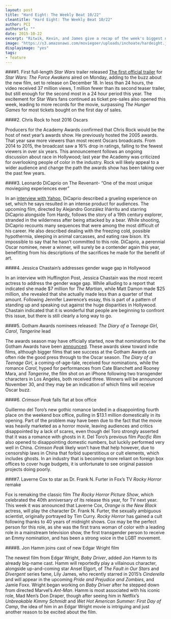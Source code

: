 ```yaml
---
layout: post
title: "Hard Eight: The Weekly Beat 10/22"
cleantitle: "Hard Eight: The Weekly Beat 10/22"
author: PCI
authorurl: ""
date: 2015-10-22
excerpt: "Ritwik, Kevin, and James give a recap of the week's biggest news"
image: "https://s3.amazonaws.com/moviegoer/uploads/inchoate/hardeight.jpg"
displayimage: "yes"
tags: 
- feature
---
```

	
####1. First full-length *Star Wars* trailer released
[The first official trailer](https://www.youtube.com/watch?v=sGbxmsDFVnE) for *Star Wars: The Force Awakens* aired on Monday, adding to the buzz about the new film, set to release on December 18. In less than 24 hours, the video received 37 million views, 1 million fewer than its second teaser trailer, but still enough for the second most in a 24 hour period this year. The excitement for Star Wars fans continued as ticket pre-sales also opened this week, leading to more records for the movie, surpassing *The Hunger Games* for most tickets bought on the first day of sales.


####2. Chris Rock to host 2016 Oscars

Producers for the Academy Awards confirmed that Chris Rock would be the host of next year’s awards show. He previously hosted the 2005 awards. That year saw more viewers than most recent Oscars broadcasts. From 2014 to 2015, the broadcast saw a 16% drop in ratings, falling to the fewest viewers in over six years. This announcement follows an ongoing discussion about race in Hollywood; last year the Academy was criticized for overlooking people of color in the industry. Rock will likely appeal to a wider audience and change the path the awards show has been taking over the past few years.

####3. Leonardo DiCaprio on The Revenant- “One of the most unique moviegoing experiences ever”

In an [interview with Yahoo](https://www.yahoo.com/movies/leonardo-dicaprio-on-fighting-a-1281529422913590.html), DiCaprio described a grueling experience on set, which he says resulted in an intense product for audiences. The upcoming film, directed by Alejandro González Iñárritu and starring DiCaprio alongside Tom Hardy, follows the story of a 19th century explorer, stranded in the wilderness after being attacked by a bear. While shooting, DiCaprio recounts many sequences that were among the most difficult of his career. He also described dealing with the freezing cold, possible hypothermia, sleeping in animal carcasses, and eating raw bison. It’s impossible to say that he hasn’t committed to this role. DiCaprio, a perennial Oscar nominee, never a winner, will surely be a contender again this year, benefitting from his descriptions of the sacrifices he made for the benefit of art.		

####4. Jessica Chastain’s addresses gender wage gap in Hollywood

In an interview with Huffington Post, Jessica Chastain was the most recent actress to address the gender wage gap. While alluding to a report that indicated she made $7 million for *The Martian*, while Matt Damon made $25 million, she revealed that she actually made less than a quarter of that amount. Following Jennifer Lawrence’s essay, this is part of a pattern of standing up and speaking out against the huge disparities in Hollywood. Chastain indicated that it is wonderful that people are beginning to confront this issue, but there is still clearly a long way to go.

####5. Gotham Awards nominees released: *The Diary of a Teenage Girl*, *Carol*, *Tangerine* lead

The awards season may have officially started, now that nominations for the Gotham Awards have been [announced](http://deadline.com/2015/10/gotham-independent-film-awards-nominations-2015-full-list-1201590240/). These awards skew toward indie films, although bigger films that see success at the Gotham Awards can often ride the good press through to the Oscar season. *The Diary of a Teenage Girl*, a coming-of-age-tale, received four nominations, while the romance *Carol*, hyped for performances from Cate Blanchett and Rooney Mara, and *Tangerine*, the film shot on an iPhone following two transgender characters in Los Angeles, both received three. Winners will be announced November 30, and they may be an indication of which films will receive Oscar buzz. 

####6. *Crimson Peak* falls flat at box office

Guillermo del Toro’s new gothic romance landed in a disappointing fourth place on the weekend box office, pulling in $13.1 million domestically in its opening. Part of the problem may have been due to the fact that the movie was heavily marketed as a horror movie, leaving audiences and critics disappointed by a lack of scares, even though del Toro strongly asserted that it was a romance with ghosts in it. Del Toro’s previous film *Pacific Rim* also opened to disappointing domestic numbers, but luckily performed very well in China. *Crimson Peak* likely won’t have that help however, due to censorship laws in China that forbid superstitious or cult elements, which includes ghosts. In an industry that is becoming more reliant on foreign box offices to cover huge budgets, it is unfortunate to see original passion projects doing poorly.

####7. Laverne Cox to star as Dr. Frank N. Furter in Fox’s TV *Rocky Horror* remake

Fox is remaking the classic film *The Rocky Horror Picture Show*, which celebrated the 40th anniversary of its release this year, for TV next year. This week it was announced that Laverne Cox, *Orange is the New Black* actress, will play the character Dr. Frank N. Furter, the sexually ambiguous scientist, originally portrayed by Tim Curry. *Rocky Horror* has gained a cult following thanks to 40 years of midnight shows. Cox may be the perfect person for this role, as she was the first trans woman of color with a leading role in a mainstream television show, the first transgender person to receive an Emmy nomination, and has been a strong voice in the LGBT movement.

####8. Jon Hamm joins cast of new Edgar Wright film

The newest film from Edgar Wright, *Baby Driver*, added Jon Hamm to its already big-name cast. Hamm will reportedly play a villainous character, alongside up-and-coming star Ansel Elgort, of *The Fault in Our Stars* and *Divergent* series fame, Lily James, who recently starred in 2015’s *Cinderella* and will appear in the upcoming *Pride and Prejudice and Zombies*, and Jamie Foxx. Wright began working on *Baby Driver* after he stepped down from directed Marvel’s *Ant-Man*. Hamm is most associated with his iconic role, Mad Men’s Don Draper, though after seeing him in Netflix’s *Unbreakable Kimmy Schmidt* and *Wet Hot American Summer: First Day of Camp*, the idea of him in an Edgar Wright movie is intriguing and just another reason to be excited about the film.







